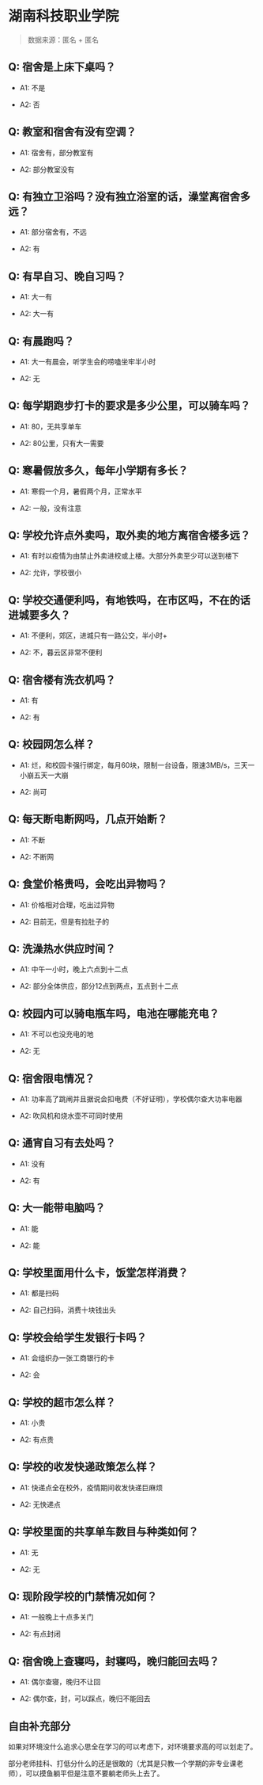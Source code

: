 # 湖南科技职业学院

> 数据来源：匿名 + 匿名

## Q: 宿舍是上床下桌吗？

- A1: 不是

- A2: 否

## Q: 教室和宿舍有没有空调？

- A1: 宿舍有，部分教室有

- A2: 部分教室没有

## Q: 有独立卫浴吗？没有独立浴室的话，澡堂离宿舍多远？

- A1: 部分宿舍有，不远

- A2: 有

## Q: 有早自习、晚自习吗？

- A1: 大一有

- A2: 大一有

## Q: 有晨跑吗？

- A1: 大一有晨会，听学生会的唠嗑坐牢半小时

- A2: 无

## Q: 每学期跑步打卡的要求是多少公里，可以骑车吗？

- A1: 80，无共享单车

- A2: 80公里，只有大一需要

## Q: 寒暑假放多久，每年小学期有多长？

- A1: 寒假一个月，暑假两个月，正常水平

- A2: 一般，没有注意

## Q: 学校允许点外卖吗，取外卖的地方离宿舍楼多远？

- A1: 有时以疫情为由禁止外卖进校或上楼。大部分外卖至少可以送到楼下

- A2: 允许，学校很小

## Q: 学校交通便利吗，有地铁吗，在市区吗，不在的话进城要多久？

- A1: 不便利，郊区，进城只有一路公交，半小时+

- A2: 不，暮云区非常不便利

## Q: 宿舍楼有洗衣机吗？

- A1: 有

- A2: 有

## Q: 校园网怎么样？

- A1: 烂，和校园卡强行绑定，每月60块，限制一台设备，限速3MB/s，三天一小崩五天一大崩

- A2: 尚可

## Q: 每天断电断网吗，几点开始断？

- A1: 不断

- A2: 不断网

## Q: 食堂价格贵吗，会吃出异物吗？

- A1: 价格相对合理，吃出过异物

- A2: 目前无，但是有拉肚子的

## Q: 洗澡热水供应时间？

- A1: 中午一小时，晚上六点到十二点

- A2: 部分全体供应，部分12点到两点，五点到十二点

## Q: 校园内可以骑电瓶车吗，电池在哪能充电？

- A1: 不可以也没充电的地

- A2: 无

## Q: 宿舍限电情况？

- A1: 功率高了跳闸并且据说会扣电费（不好证明），学校偶尔查大功率电器

- A2: 吹风机和烧水壶不可同时使用

## Q: 通宵自习有去处吗？

- A1: 没有

- A2: 有

## Q: 大一能带电脑吗？

- A1: 能

- A2: 能

## Q: 学校里面用什么卡，饭堂怎样消费？

- A1: 都是扫码

- A2: 自己扫码，消费十块钱出头

## Q: 学校会给学生发银行卡吗？

- A1: 会组织办一张工商银行的卡

- A2: 会

## Q: 学校的超市怎么样？

- A1: 小贵

- A2: 有点贵

## Q: 学校的收发快递政策怎么样？

- A1: 快递点全在校外，疫情期间收发快递巨麻烦

- A2: 无快递点

## Q: 学校里面的共享单车数目与种类如何？

- A1: 无

- A2: 无

## Q: 现阶段学校的门禁情况如何？

- A1: 一般晚上十点多关门

- A2: 有点封闭

## Q: 宿舍晚上查寝吗，封寝吗，晚归能回去吗？

- A1: 偶尔查寝，晚归不让回

- A2: 偶尔查，封，可以踩点，晚归不能回去

## 自由补充部分

如果对环境没什么追求心思全在学习的可以考虑下，对环境要求高的可以划走了。

部分老师挂科、打低分什么的还是很敢的（尤其是只教一个学期的非专业课老师），可以摸鱼躺平但是注意不要躺老师头上去了。